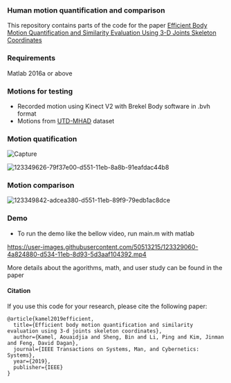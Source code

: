 ### Human motion quantification and comparison
This repository contains parts of the code for the paper [Efficient Body Motion Quantification and Similarity Evaluation Using 3-D Joints Skeleton Coordinates
](https://ieeexplore.ieee.org/abstract/document/8727745) 

### Requirements
Matlab 2016a or above
### Motions for testing
- Recorded motion using Kinect V2 with Brekel Body software in .bvh format
- Motions from [UTD-MHAD](https://personal.utdallas.edu/~kehtar/UTD-MHAD.html) dataset


### Motion quatification
![Capture](https://user-images.githubusercontent.com/50513215/124355817-0b768600-dc0b-11eb-9547-36b80181ca9f.PNG)

![123349626-79f37e00-d551-11eb-8a8b-91eafdac44b8](https://user-images.githubusercontent.com/50513215/123350767-955f8880-d553-11eb-804d-3350ae9711eb.png)



### Motion comparison
![123349842-adcea380-d551-11eb-89f9-79edb1ac8dce](https://user-images.githubusercontent.com/50513215/123350780-9a243c80-d553-11eb-9a7c-f2f42ff19d15.png)


### Demo
- To run the demo like the bellow video, run main.m with matlab

https://user-images.githubusercontent.com/50513215/123329060-4a824880-d534-11eb-8d93-5d3aaf104392.mp4

More details about the agorithms, math, and user study can be found in the paper 

#### Citation
If you use this code for your research, please cite the following paper:
```
@article{kamel2019efficient,
  title={Efficient body motion quantification and similarity evaluation using 3-d joints skeleton coordinates},
  author={Kamel, Aouaidjia and Sheng, Bin and Li, Ping and Kim, Jinman and Feng, David Dagan},
  journal={IEEE Transactions on Systems, Man, and Cybernetics: Systems},
  year={2019},
  publisher={IEEE}
}
